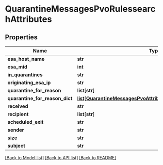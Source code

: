 # QuarantineMessagesPvoRulessearchAttributes

## Properties
Name | Type | Description | Notes
------------ | ------------- | ------------- | -------------
**esa_host_name** | **str** |  | [optional] 
**esa_mid** | **int** |  | [optional] 
**in_quarantines** | **str** |  | [optional] 
**originating_esa_ip** | **str** |  | [optional] 
**quarantine_for_reason** | **list[str]** |  | [optional] 
**quarantine_for_reason_dict** | [**list[QuarantineMessagesPvoAttributesQuarantineForReasonDict]**](QuarantineMessagesPvoAttributesQuarantineForReasonDict.md) |  | [optional] 
**received** | **str** |  | [optional] 
**recipient** | **list[str]** |  | [optional] 
**scheduled_exit** | **str** |  | [optional] 
**sender** | **str** |  | [optional] 
**size** | **str** |  | [optional] 
**subject** | **str** |  | [optional] 

[[Back to Model list]](../README.md#documentation-for-models) [[Back to API list]](../README.md#documentation-for-api-endpoints) [[Back to README]](../README.md)

